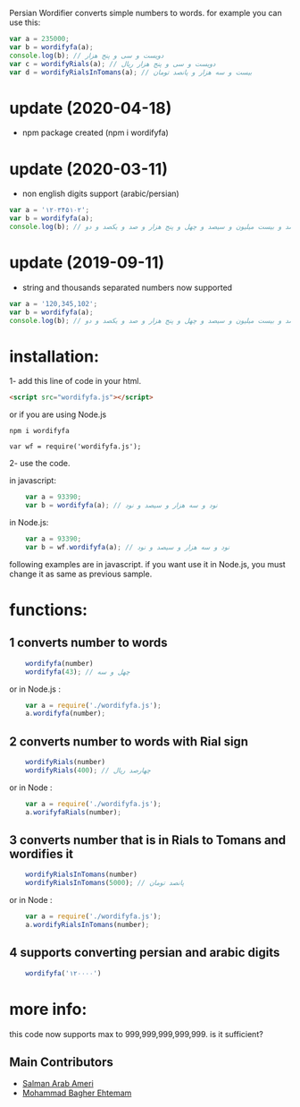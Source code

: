 Persian Wordifier converts simple numbers to words.
for example you can use this:

```javascript
var a = 235000;
var b = wordifyfa(a);
console.log(b); // دویست و سی و پنج هزار
var c = wordifyRials(a); // دویست و سی و پنج هزار ریال
var d = wordifyRialsInTomans(a); // بیست و سه هزار و پانصد تومان

```
# update (2020-04-18)
- npm package created (npm i wordifyfa)

# update (2020-03-11)
- non english digits support (arabic/persian)
```javascript
var a = '۱۲۰۳۴۵۱۰۲';
var b = wordifyfa(a);
console.log(b); // یکصد و بیست میلیون و سیصد و چهل و پنج هزار و صد و یکصد و دو
```

# update (2019-09-11)
- string and thousands separated numbers now supported
```javascript
var a = '120,345,102';
var b = wordifyfa(a);
console.log(b); // یکصد و بیست میلیون و سیصد و چهل و پنج هزار و صد و یکصد و دو
```

# installation:
1- add this line of code in your html.
```html
<script src="wordifyfa.js"></script>
```	

or if you are using Node.js 

```shell
npm i wordifyfa
```

```javascipt 
var wf = require('wordifyfa.js');
```

2- use the code.

in javascript:

```javascript
    var a = 93390;
    var b = wordifyfa(a); // نود و سه هزار و سیصد و نود
```

in Node.js:

```javascript
    var a = 93390;
    var b = wf.wordifyfa(a); // نود و سه هزار و سیصد و نود
```	

following examples are in javascript. if you want use it in Node.js, you must change it as same as previous sample.

# functions:
## 1 converts number to words
```javascript
	wordifyfa(number) 
	wordifyfa(43); // چهل و سه
```	

or in Node.js :
```javascript
	var a = require('./wordifyfa.js');
	a.wordifyfa(number);
```
## 2 converts number to words with Rial sign
```javascript
	wordifyRials(number) 
	wordifyRials(400); // چهارصد ریال
```

or in Node : 
```javascript
	var a = require('./wordifyfa.js');
	a.worifyfaRials(number);
```
	
## 3 converts number that is in Rials to Tomans and wordifies it

```javascript
	wordifyRialsInTomans(number) 
	wordifyRialsInTomans(5000); // پانصد تومان
```

or in Node : 
```javascript
	var a = require('./wordifyfa.js');
	a.wordifyRialsInTomans(number);
```

## 4 supports converting persian and arabic digits 

```javascript
	wordifyfa('۱۲۰۰۰۰')
```

# more info:
this code now supports max to 999,999,999,999,999. is it sufficient?

## Main Contributors
- [Salman Arab Ameri](http://salmanapps.ir/)  
- [Mohammad Bagher Ehtemam](https://github.com/MBehtemam)  
